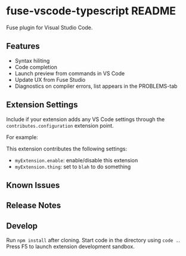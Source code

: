 # fuse-vscode-typescript README

Fuse plugin for Visual Studio Code.

## Features

- Syntax hiliting
- Code completion
- Launch preview from commands in VS Code
- Update UX from Fuse Studio
- Diagnostics on compiler errors, list appears in the PROBLEMS-tab

## Extension Settings

Include if your extension adds any VS Code settings through the `contributes.configuration` extension point.

For example:

This extension contributes the following settings:

* `myExtension.enable`: enable/disable this extension
* `myExtension.thing`: set to `blah` to do something

## Known Issues

## Release Notes

## Develop

Run `npm install` after cloning. Start code in the directory using `code .`. Press F5 to launch extension development sandbox.
